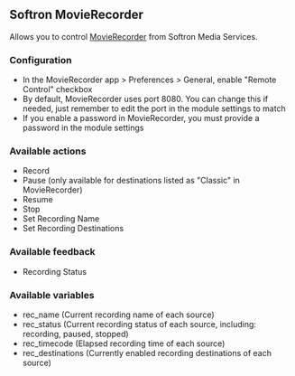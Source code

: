 ## Softron MovieRecorder

Allows you to control [MovieRecorder](https://softron.tv/products/movierecorder) from Softron Media Services.

### Configuration

- In the MovieRecorder app > Preferences > General, enable "Remote Control" checkbox
- By default, MovieRecorder uses port 8080. You can change this if needed, just remember to edit the port in the module settings to match
- If you enable a password in MovieRecorder, you must provide a password in the module settings

### Available actions

- Record
- Pause (only available for destinations listed as "Classic" in MovieRecorder)
- Resume
- Stop
- Set Recording Name
- Set Recording Destinations

### Available feedback

- Recording Status

### Available variables

- rec_name (Current recording name of each source)
- rec_status (Current recording status of each source, including: recording, paused, stopped)
- rec_timecode (Elapsed recording time of each source)
- rec_destinations (Currently enabled recording destinations of each source)
